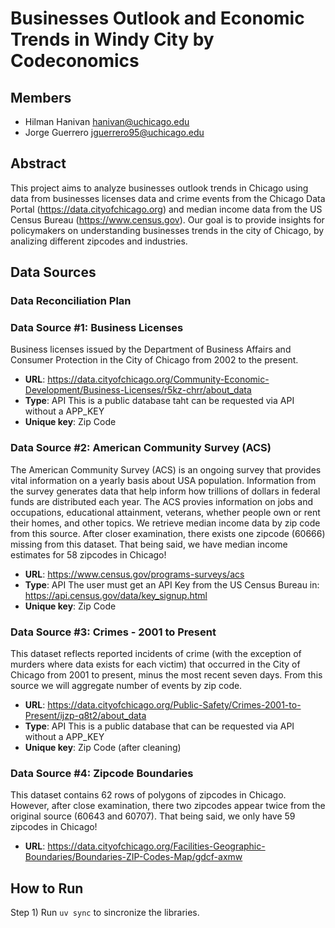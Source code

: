 # Businesses Outlook and Economic Trends in Windy City by Codeconomics

## Members

- Hilman Hanivan <hanivan@uchicago.edu>
- Jorge Guerrero <jguerrero95@uchicago.edu>

## Abstract

This project aims to analyze businesses outlook trends in Chicago using data from businesses licenses data and crime events from the Chicago Data Portal (https://data.cityofchicago.org) and median income data from the US Census Bureau (https://www.census.gov).
Our goal is to provide insights for policymakers on understanding businesses trends in the city of Chicago, by analizing different zipcodes and industries. 


## Data Sources

### Data Reconciliation Plan

### Data Source #1: Business Licenses
Business licenses issued by the Department of Business Affairs and Consumer Protection in the City of Chicago from 2002 to the present.

- **URL**: https://data.cityofchicago.org/Community-Economic-Development/Business-Licenses/r5kz-chrr/about_data
- **Type**: API
            This is a public database taht can be requested via API without a APP_KEY
- **Unique key**: Zip Code


### Data Source #2: American Community Survey (ACS)   
The American Community Survey (ACS) is an ongoing survey that provides vital information on a yearly basis about USA population. Information from the survey generates data that help inform how trillions of dollars in federal funds are distributed each year. The ACS provies information on jobs and occupations, educational attainment, veterans, whether people own or rent their homes, and other topics. We retrieve median income data by zip code from this source. After closer examination, there exists one zipcode (60666) missing from this dataset. That being said, we have median income estimates for 58 zipcodes in Chicago!

- **URL**: https://www.census.gov/programs-surveys/acs
- **Type**: API 
    The user must get an API Key from the US Census Bureau in:  https://api.census.gov/data/key_signup.html
- **Unique key**: Zip Code

### Data Source #3: Crimes - 2001 to Present
This dataset reflects reported incidents of crime (with the exception of murders where data exists for each victim) that occurred in the City of Chicago from 2001 to present, minus the most recent seven days. From this source we will aggregate number of events by zip code.

- **URL**: https://data.cityofchicago.org/Public-Safety/Crimes-2001-to-Present/ijzp-q8t2/about_data
- **Type**: API
            This is a public database that can be requested via API without a APP_KEY
- **Unique key**: Zip Code (after cleaning)

### Data Source #4: Zipcode Boundaries 
This dataset contains 62 rows of polygons of zipcodes in Chicago. However, after close examination, there two zipcodes appear twice from the original source (60643 and 60707). That being said, we only have 59 zipcodes in Chicago! 

- **URL**: https://data.cityofchicago.org/Facilities-Geographic-Boundaries/Boundaries-ZIP-Codes-Map/gdcf-axmw


## How to Run

Step 1) Run `uv sync` to sincronize the libraries.


